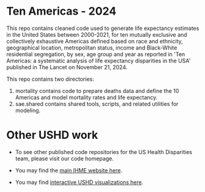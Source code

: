 # Ten Americas - 2024
This repo contains cleaned code used to generate life expectancy estimates in the United States between 2000-2021, for ten mutually exclusive and collectively exhaustive Americas defined based on race and ethnicity, geographical location, metropolitan status, income and Black-White residential segregation, by sex, age group and year as reported in 'Ten Americas: a systematic analysis of life expectancy disparities in the USA' published in The Lancet on November 21, 2024.

This repo contains two directories:

1) mortality contains code to prepare deaths data and define the 10 Americas and model mortality rates and life expectancy.
2) sae.shared contains shared tools, scripts, and related utilities for modeling.

# Other USHD work
* To see other published code repositories for the US Health Disparities team, please visit our code homepage.

* You may find the [main IHME website here](http://www.healthdata.org).
* You may find [interactive USHD visualizations here](https://vizhub.healthdata.org/subnational/usa).